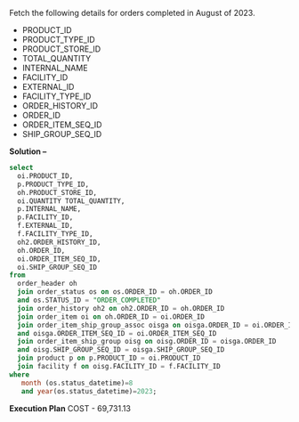 Fetch the following details for orders completed in August of 2023.
- PRODUCT_ID
- PRODUCT_TYPE_ID
- PRODUCT_STORE_ID 
- TOTAL_QUANTITY
- INTERNAL_NAME 
- FACILITY_ID
- EXTERNAL_ID 
- FACILITY_TYPE_ID 
- ORDER_HISTORY_ID 
- ORDER_ID
- ORDER_ITEM_SEQ_ID
- SHIP_GROUP_SEQ_ID

**Solution –**

```sql
select 
  oi.PRODUCT_ID, 
  p.PRODUCT_TYPE_ID, 
  oh.PRODUCT_STORE_ID, 
  oi.QUANTITY TOTAL_QUANTITY, 
  p.INTERNAL_NAME, 
  p.FACILITY_ID, 
  f.EXTERNAL_ID, 
  f.FACILITY_TYPE_ID, 
  oh2.ORDER_HISTORY_ID, 
  oh.ORDER_ID, 
  oi.ORDER_ITEM_SEQ_ID, 
  oi.SHIP_GROUP_SEQ_ID 
from 
  order_header oh 
  join order_status os on os.ORDER_ID = oh.ORDER_ID 
  and os.STATUS_ID = "ORDER_COMPLETED" 
  join order_history oh2 on oh2.ORDER_ID = oh.ORDER_ID 
  join order_item oi on oh.ORDER_ID = oi.ORDER_ID 
  join order_item_ship_group_assoc oisga on oisga.ORDER_ID = oi.ORDER_ID 
  and oisga.ORDER_ITEM_SEQ_ID = oi.ORDER_ITEM_SEQ_ID 
  join order_item_ship_group oisg on oisg.ORDER_ID = oisga.ORDER_ID 
  and oisg.SHIP_GROUP_SEQ_ID = oisga.SHIP_GROUP_SEQ_ID 
  join product p on p.PRODUCT_ID = oi.PRODUCT_ID 
  join facility f on oisg.FACILITY_ID = f.FACILITY_ID 
where
   month (os.status_datetime)=8
   and year(os.status_datetime)=2023;
```

**Execution Plan**
COST - 69,731.13
